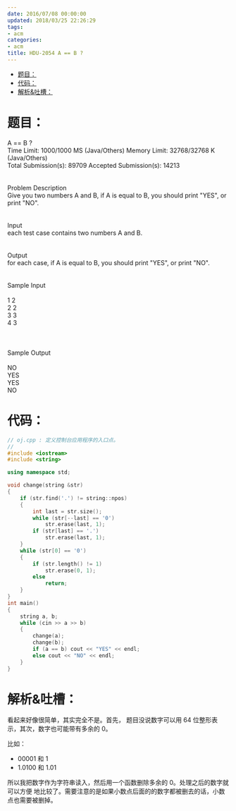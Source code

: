 ```yaml
---
date: 2016/07/08 00:00:00
updated: 2018/03/25 22:26:29
tags:
- acm
categories:
- acm
title: HDU-2054 A == B ?
---
```


- [题目：](#sec-)
- [代码：](#sec-)
- [解析&吐槽：](#sec-)


# 题目：<a id="sec-"></a>

<p class="verse">
A == B ?<br />
Time Limit: 1000/1000 MS (Java/Others)    Memory Limit: 32768/32768 K (Java/Others)<br />
Total Submission(s): 89709    Accepted Submission(s): 14213<br />
<br />
<br />
Problem Description<br />
Give you two numbers A and B, if A is equal to B, you should print "YES", or print "NO".<br />
<br />
<br />
Input<br />
each test case contains two numbers A and B.<br />
<br />
<br />
Output<br />
for each case, if A is equal to B, you should print "YES", or print "NO".<br />
<br />
<br />
Sample Input<br />
<br />
1 2<br />
2 2<br />
3 3<br />
4 3<br />
<br />
<br />
<br />
Sample Output<br />
<br />
NO<br />
YES<br />
YES<br />
NO<br />
</p>

# 代码：<a id="sec-"></a>

```c++
// oj.cpp : 定义控制台应用程序的入口点。
//
#include <iostream>
#include <string>

using namespace std;

void change(string &str)
{
    if (str.find('.') != string::npos)
    {
        int last = str.size();
        while (str[--last] == '0')
            str.erase(last, 1);
        if (str[last] == '.')
            str.erase(last, 1);
    }
    while (str[0] == '0')
    {
        if (str.length() != 1)
            str.erase(0, 1);
        else
            return;
    }
}
int main()
{
    string a, b;
    while (cin >> a >> b)
    {
        change(a);
        change(b);
        if (a == b) cout << "YES" << endl;
        else cout << "NO" << endl;
    }
}
```

# 解析&吐槽：<a id="sec-"></a>

看起来好像很简单，其实完全不是。首先， 题目没说数字可以用 64 位整形表示，其次，数字也可能带有多余的 0。

比如：

-   00001 和 1
-   1.0100 和 1.01

所以我把数字作为字符串读入，然后用一个函数删除多余的 0。处理之后的数字就可以方便 地比较了。需要注意的是如果小数点后面的的数字都被删去的话，小数点也需要被删掉。
